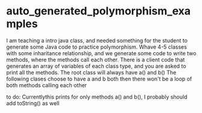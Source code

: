 # auto_generated_polymorphism_examples
I am teaching a intro java class, and needed something for the student to generate some Java code to practice polymorphism. 
Whave 4-5 classes with some inharitance relationship, and we generate some code to write two methods, where the methods call each other. There is a client code that generates an array of variables of each class type, and you are asked to print all the methods. 
The root class will always have a() and b()
The following clases choose to have a and b both then there won't be a loop of both methods calling each other 

to do: 
Currentlythis prints for only methods a() and b(), I probably should add toString() as well 
